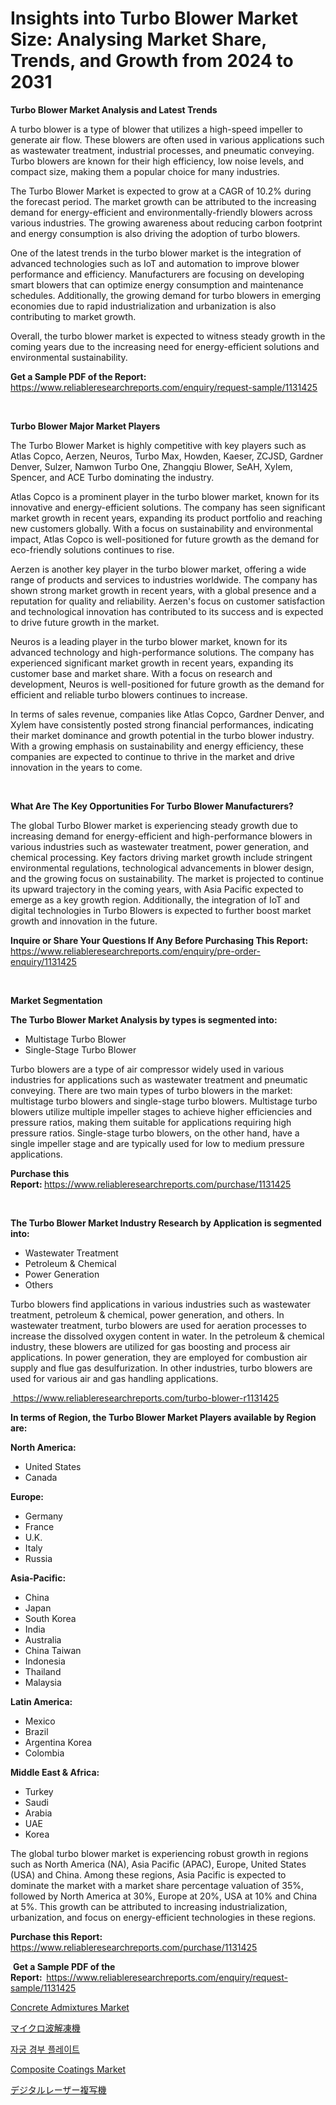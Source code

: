 <p><h1>Insights into Turbo Blower Market Size: Analysing Market Share, Trends, and Growth from 2024 to 2031</h1></p><p><strong>Turbo Blower Market Analysis and Latest Trends</strong></p>
<p><p>A turbo blower is a type of blower that utilizes a high-speed impeller to generate air flow. These blowers are often used in various applications such as wastewater treatment, industrial processes, and pneumatic conveying. Turbo blowers are known for their high efficiency, low noise levels, and compact size, making them a popular choice for many industries.</p><p>The Turbo Blower Market is expected to grow at a CAGR of 10.2% during the forecast period. The market growth can be attributed to the increasing demand for energy-efficient and environmentally-friendly blowers across various industries. The growing awareness about reducing carbon footprint and energy consumption is also driving the adoption of turbo blowers.</p><p>One of the latest trends in the turbo blower market is the integration of advanced technologies such as IoT and automation to improve blower performance and efficiency. Manufacturers are focusing on developing smart blowers that can optimize energy consumption and maintenance schedules. Additionally, the growing demand for turbo blowers in emerging economies due to rapid industrialization and urbanization is also contributing to market growth.</p><p>Overall, the turbo blower market is expected to witness steady growth in the coming years due to the increasing need for energy-efficient solutions and environmental sustainability.</p></p>
<p><strong>Get a Sample PDF of the Report:&nbsp;</strong> <a href="https://www.reliableresearchreports.com/enquiry/request-sample/1131425">https://www.reliableresearchreports.com/enquiry/request-sample/1131425</a></p>
<p>&nbsp;</p>
<p><strong>Turbo Blower Major Market Players</strong></p>
<p><p>The Turbo Blower Market is highly competitive with key players such as Atlas Copco, Aerzen, Neuros, Turbo Max, Howden, Kaeser, ZCJSD, Gardner Denver, Sulzer, Namwon Turbo One, Zhangqiu Blower, SeAH, Xylem, Spencer, and ACE Turbo dominating the industry.</p><p>Atlas Copco is a prominent player in the turbo blower market, known for its innovative and energy-efficient solutions. The company has seen significant market growth in recent years, expanding its product portfolio and reaching new customers globally. With a focus on sustainability and environmental impact, Atlas Copco is well-positioned for future growth as the demand for eco-friendly solutions continues to rise.</p><p>Aerzen is another key player in the turbo blower market, offering a wide range of products and services to industries worldwide. The company has shown strong market growth in recent years, with a global presence and a reputation for quality and reliability. Aerzen's focus on customer satisfaction and technological innovation has contributed to its success and is expected to drive future growth in the market.</p><p>Neuros is a leading player in the turbo blower market, known for its advanced technology and high-performance solutions. The company has experienced significant market growth in recent years, expanding its customer base and market share. With a focus on research and development, Neuros is well-positioned for future growth as the demand for efficient and reliable turbo blowers continues to increase.</p><p>In terms of sales revenue, companies like Atlas Copco, Gardner Denver, and Xylem have consistently posted strong financial performances, indicating their market dominance and growth potential in the turbo blower industry. With a growing emphasis on sustainability and energy efficiency, these companies are expected to continue to thrive in the market and drive innovation in the years to come.</p></p>
<p>&nbsp;</p>
<p><strong>What Are The Key Opportunities For Turbo Blower Manufacturers?</strong></p>
<p><p>The global Turbo Blower market is experiencing steady growth due to increasing demand for energy-efficient and high-performance blowers in various industries such as wastewater treatment, power generation, and chemical processing. Key factors driving market growth include stringent environmental regulations, technological advancements in blower design, and the growing focus on sustainability. The market is projected to continue its upward trajectory in the coming years, with Asia Pacific expected to emerge as a key growth region. Additionally, the integration of IoT and digital technologies in Turbo Blowers is expected to further boost market growth and innovation in the future.</p></p>
<p><strong>Inquire or Share Your Questions If Any Before Purchasing This Report:</strong> <a href="https://www.reliableresearchreports.com/enquiry/pre-order-enquiry/1131425">https://www.reliableresearchreports.com/enquiry/pre-order-enquiry/1131425</a></p>
<p>&nbsp;</p>
<p><strong>Market Segmentation</strong></p>
<p><strong>The Turbo Blower Market Analysis by types is segmented into:</strong></p>
<p><ul><li>Multistage Turbo Blower</li><li>Single-Stage Turbo Blower</li></ul></p>
<p><p>Turbo blowers are a type of air compressor widely used in various industries for applications such as wastewater treatment and pneumatic conveying. There are two main types of turbo blowers in the market: multistage turbo blowers and single-stage turbo blowers. Multistage turbo blowers utilize multiple impeller stages to achieve higher efficiencies and pressure ratios, making them suitable for applications requiring high pressure ratios. Single-stage turbo blowers, on the other hand, have a single impeller stage and are typically used for low to medium pressure applications.</p></p>
<p><strong>Purchase this Report:&nbsp;</strong><a href="https://www.reliableresearchreports.com/purchase/1131425">https://www.reliableresearchreports.com/purchase/1131425</a></p>
<p>&nbsp;</p>
<p><strong>The Turbo Blower Market Industry Research by Application is segmented into:</strong></p>
<p><ul><li>Wastewater Treatment</li><li>Petroleum & Chemical</li><li>Power Generation</li><li>Others</li></ul></p>
<p><p>Turbo blowers find applications in various industries such as wastewater treatment, petroleum & chemical, power generation, and others. In wastewater treatment, turbo blowers are used for aeration processes to increase the dissolved oxygen content in water. In the petroleum & chemical industry, these blowers are utilized for gas boosting and process air applications. In power generation, they are employed for combustion air supply and flue gas desulfurization. In other industries, turbo blowers are used for various air and gas handling applications.</p></p>
<p><a href="https://www.reliableresearchreports.com/turbo-blower-r1131425">&nbsp;https://www.reliableresearchreports.com/turbo-blower-r1131425</a></p>
<p><strong>In terms of Region, the Turbo Blower Market Players available by Region are:</strong></p>
<p>
    <p> <strong> North America: </strong>
        <ul>
            <li>United States</li>
            <li>Canada</li>
        </ul>
        </p> 
    <p> <strong> Europe: </strong>
        <ul>
            <li>Germany</li>
            <li>France</li>
            <li>U.K.</li>
            <li>Italy</li>
            <li>Russia</li>
        </ul>
        </p> 
    <p> <strong> Asia-Pacific: </strong>
        <ul>
            <li>China</li>
            <li>Japan</li>
            <li>South Korea</li>
            <li>India</li>
            <li>Australia</li>
            <li>China Taiwan</li>
            <li>Indonesia</li>
            <li>Thailand</li>
            <li>Malaysia</li>
        </ul>
        </p> 
    <p> <strong> Latin America: </strong>
        <ul>
            <li>Mexico</li>
            <li>Brazil</li>
            <li>Argentina Korea</li>
            <li>Colombia</li>
        </ul>
        </p> 
    <p> <strong> Middle East & Africa: </strong>
        <ul>
            <li>Turkey</li>
            <li>Saudi</li>
            <li>Arabia</li>
            <li>UAE</li>
            <li>Korea</li>
        </ul>
    </p>
    </p>
<p><p>The global turbo blower market is experiencing robust growth in regions such as North America (NA), Asia Pacific (APAC), Europe, United States (USA) and China. Among these regions, Asia Pacific is expected to dominate the market with a market share percentage valuation of 35%, followed by North America at 30%, Europe at 20%, USA at 10% and China at 5%. This growth can be attributed to increasing industrialization, urbanization, and focus on energy-efficient technologies in these regions.</p></p>
<p><strong>Purchase this Report: </strong><a href="https://www.reliableresearchreports.com/purchase/1131425">https://www.reliableresearchreports.com/purchase/1131425</a></p>
<p>&nbsp;<strong>Get a Sample PDF of the Report:&nbsp;&nbsp;</strong><a href="https://www.reliableresearchreports.com/enquiry/request-sample/1131425">https://www.reliableresearchreports.com/enquiry/request-sample/1131425</a></p>
<p><strong></strong></p>
<p><p><a href="https://issuu.com/reportprime-2/docs/concrete-admixtures-market-size-2030.pptx">Concrete Admixtures Market</a></p><p><a href="https://medium.com/@alletty768546/%E3%83%9E%E3%82%A4%E3%82%AF%E3%83%AD%E6%B3%A2%E8%A7%A3%E5%87%8D%E6%A9%9F%E5%B8%82%E5%A0%B4%E3%81%AE%E8%A6%8F%E6%A8%A1-cagr-%E3%83%88%E3%83%AC%E3%83%B3%E3%83%892024-2030-82ed6b2aa953">マイクロ波解凍機</a></p><p><a href="https://github.com/khytkeqagplkzqvh/Market-Research-Report-List-1/blob/main/684575032919.md">자궁 경부 플레이트</a></p><p><a href="https://issuu.com/reportprime-2/docs/composite-coatings-market-size-2030.pptx">Composite Coatings Market</a></p><p><a href="https://github.com/bucuel854722/Market-Research-Report-List-1/blob/main/976801735886.md">デジタルレーザー複写機</a></p></p>